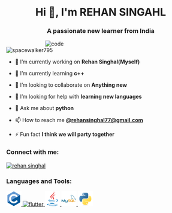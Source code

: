 <h1 align="center">Hi 👋, I'm REHAN SINGAHL</h1>
<h3 align="center">A passionate new learner from India</h3>

<img align="right" alt="code" width="400" src="https://yt3.googleusercontent.com/ytc/APkrFKZT5m9-y-aR0rXn2E3JLVWgFuO0hdjAB9dUOXyv=s900-c-k-c0x00ffffff-no-rj" >

<p align="left"> <img src="https://komarev.com/ghpvc/?username=spacewalker795&label=Profile%20views&color=0e75b6&style=flat" alt="spacewalker795" /> </p>

- 🔭 I’m currently working on **Rehan Singhal(Myself)**

- 🌱 I’m currently learning **c++**

- 👯 I’m looking to collaborate on **Anything new**

- 🤝 I’m looking for help with **learning new languages**

- 💬 Ask me about **python**

- 📫 How to reach me **@rehansinghal77@gmail.com**

- ⚡ Fun fact **I think we will party together**

<h3 align="left">Connect with me:</h3>
<p align="left">
<a href="https://linkedin.com/in/rehan singhal" target="blank"><img align="center" src="https://raw.githubusercontent.com/rahuldkjain/github-profile-readme-generator/master/src/images/icons/Social/linked-in-alt.svg" alt="rehan singhal" height="30" width="40" /></a>
</p>

<h3 align="left">Languages and Tools:</h3>
<p align="left"> <a href="https://www.cprogramming.com/" target="_blank" rel="noreferrer"> <img src="https://raw.githubusercontent.com/devicons/devicon/master/icons/c/c-original.svg" alt="c" width="40" height="40"/> </a> <a href="https://flutter.dev" target="_blank" rel="noreferrer"> <img src="https://www.vectorlogo.zone/logos/flutterio/flutterio-icon.svg" alt="flutter" width="40" height="40"/> </a> <a href="https://www.java.com" target="_blank" rel="noreferrer"> <img src="https://raw.githubusercontent.com/devicons/devicon/master/icons/java/java-original.svg" alt="java" width="40" height="40"/> </a> <a href="https://www.mysql.com/" target="_blank" rel="noreferrer"> <img src="https://raw.githubusercontent.com/devicons/devicon/master/icons/mysql/mysql-original-wordmark.svg" alt="mysql" width="40" height="40"/> </a> <a href="https://www.python.org" target="_blank" rel="noreferrer"> <img src="https://raw.githubusercontent.com/devicons/devicon/master/icons/python/python-original.svg" alt="python" width="40" height="40"/> </a> </p>
